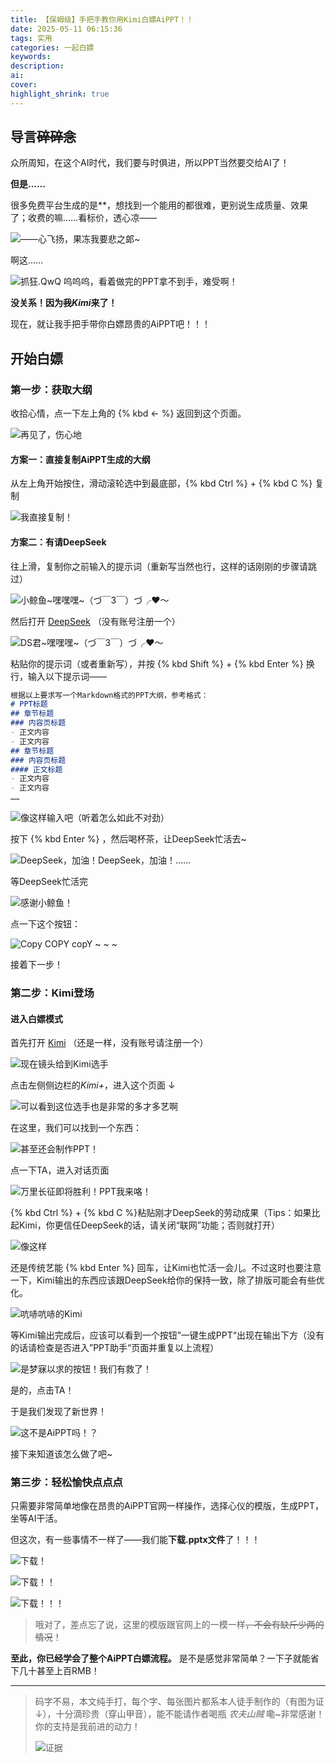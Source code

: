 ```yaml
---
title: 【保姆级】手把手教你用Kimi白嫖AiPPT！！
date: 2025-05-11 06:15:36
tags: 实用
categories: 一起白嫖
keywords: 
description: 
ai: 
cover: 
highlight_shrink: true
---
```


## 导言~~碎碎念~~

众所周知，在这个AI时代，我们要与时俱进，所以PPT当然要交给AI了！

**但是……**

很多免费平台生成的是**，想找到一个能用的都很难，更别说生成质量、效果了；收费的嘛……看标价，透心凉——

![——心飞扬，果冻我要悲之郞~](https://s1.imagehub.cc/images/2025/05/10/1cea7431ad007ad9eb33cde731180aa6.webp)

啊这……

![抓狂.QwQ](https://s1.imagehub.cc/images/2025/05/10/3417e73ad9439ac080b257c20e7a646e.webp)
呜呜呜，看着做完的PPT拿不到手，难受啊！

**没关系！因为~~我~~*Kimi*来了！**

现在，就让我手把手带你白嫖昂贵的AiPPT吧！！！

## 开始白嫖

### 第一步：获取大纲

收拾心情，点一下左上角的 {% kbd <- %} 返回到这个页面。

![再见了，伤心地](https://s1.imagehub.cc/images/2025/05/10/1555f2058d6396a306e0913900248944.webp)

#### 方案一：直接复制AiPPT生成的大纲

从左上角开始按住，滑动滚轮选中到最底部，{% kbd Ctrl %} + {% kbd C %} 复制

![我直接复制！](https://s1.imagehub.cc/images/2025/05/10/b0c08ecb407a4471605c859761d75d3f.webp)

#### 方案二：有请DeepSeek

往上滑，复制你之前输入的提示词（重新写当然也行，这样的话刚刚的步骤请跳过）

![小鲸鱼~嘿嘿嘿~（づ￣3￣）づ╭❤～](https://s1.imagehub.cc/images/2025/05/10/f5136a241c416f55fe450e0b7831b432.webp)

然后打开 [DeepSeek](https://chat.deepseek.com) （没有账号注册一个）

![DS君~嘿嘿嘿~（づ￣3￣）づ╭❤～](https://s1.imagehub.cc/images/2025/05/10/1fa5bc895cbdf312e9061d25874c3d8d.webp)

粘贴你的提示词（或者重新写），并按 {% kbd Shift %} + {% kbd Enter %} 换行，输入以下提示词——

```markdown
根据以上要求写一个Markdown格式的PPT大纲，参考格式：
# PPT标题
## 章节标题
### 内容页标题
- 正文内容
- 正文内容
## 章节标题
### 内容页标题
#### 正文标题
- 正文内容
- 正文内容
……
```

![像这样输入吧（听着怎么如此不对劲）](https://s1.imagehub.cc/images/2025/05/10/2543fbbbe2d37a97b2dc36e3bac447dd.webp)

按下 {% kbd Enter %} ，然后喝杯茶，让DeepSeek忙活去~

![DeepSeek，加油！DeepSeek，加油！……](https://s1.imagehub.cc/images/2025/05/10/0e8bd3606ff968d44453af573c028c00.webp)

等DeepSeek忙活完

![感谢小鲸鱼！](https://s1.imagehub.cc/images/2025/05/10/3b7e60500305f7ae9f025fcbefc9797a.webp)

点一下这个按钮：

![Copy COPY copY ~ ~ ~](https://s1.imagehub.cc/images/2025/05/10/14ca09468e4f3fac2e449de628a4ff67.webp)

接着下一步！

### 第二步：Kimi登场

#### 进入白嫖模式

首先打开 [Kimi](https://kimi.moonshot.cn) （还是一样，没有账号请注册一个）

![现在镜头给到Kimi选手](https://s1.imagehub.cc/images/2025/05/10/7c6d4f5ec5c17d6a2036465f0e09f643.webp)

点击左侧侧边栏的*Kimi+*，进入这个页面 ↓

![可以看到这位选手也是非常的多才多艺啊](https://s1.imagehub.cc/images/2025/05/10/62d4403b6f352fc8ae3dbf2d7090d7bf.webp)

在这里，我们可以找到一个东西：

![甚至还会制作PPT！](https://s1.imagehub.cc/images/2025/05/10/d54016daa5ba0bfb71b02173c96e10ee.webp)

点一下TA，进入对话页面

![万里长征即将胜利！PPT我来咯！](https://s1.imagehub.cc/images/2025/05/10/c1f3639de0e80108223cee70a0090b89.webp)

{% kbd Ctrl %} + {% kbd C %}粘贴刚才DeepSeek的劳动成果（Tips：如果比起Kimi，你更信任DeepSeek的话，请关闭“联网”功能；否则就打开）

![像这样](https://s1.imagehub.cc/images/2025/05/10/4aca8a54aaf7ad71dae58defbc95a5e4.webp)

还是传统艺能 {% kbd Enter %} 回车，让Kimi也忙活一会儿。不过这时也要注意一下，Kimi输出的东西应该跟DeepSeek给你的保持一致，除了排版可能会有些优化。

![吭哧吭哧的Kimi](https://s1.imagehub.cc/images/2025/05/10/99123a3207c4e8a093fc9f976f1e0a87.webp)

等Kimi输出完成后，应该可以看到一个按钮”一键生成PPT“出现在输出下方（没有的话请检查是否进入”PPT助手“页面并重复以上流程）

![是梦寐以求的按钮！我们有救了！](https://s1.imagehub.cc/images/2025/05/10/20af3e6991921b20a600e246a999838d.webp)

是的，点击TA！

于是我们发现了新世界！

![这不是AiPPT吗！？](https://s1.imagehub.cc/images/2025/05/10/6798021316e803658edda4b9d988a279.webp)

接下来知道该怎么做了吧~

### 第三步：轻松愉快点点点

只需要非常简单地像在昂贵的AiPPT官网一样操作，选择心仪的模版，生成PPT，坐等AI干活。

但这次，有一些事情不一样了——我们能**下载.pptx文件**了！！！

![下载！](https://s1.imagehub.cc/images/2025/05/11/b0de775ec492b59bc4659561c90e5334.webp)

![下载！！](https://s1.imagehub.cc/images/2025/05/11/4fc377bcbb73372beb88ca0d3aaa8871.webp)

![下载！！！](https://s1.imagehub.cc/images/2025/05/11/c84e1a4715da74cdc78230000ff61765.webp)

> 哦对了，差点忘了说，这里的模版跟官网上的一模一样~~，不会有缺斤少两的情况~~！

**至此，你已经学会了整个AiPPT白嫖流程。** 是不是感觉非常简单？一下子就能省下几十甚至上百RMB！

---

> 码字不易，本文纯手打，每个字、每张图片都系本人徒手制作的（有图为证↓），十分滴珍贵（穿山甲音），能不能请作者喝瓶 *农夫山贼* 嘞~非常感谢！你的支持是我前进的动力！
> 
> ![证据](https://s1.imagehub.cc/images/2025/05/11/3f6d5dd801fb452342eb42311daf2320.gif)


